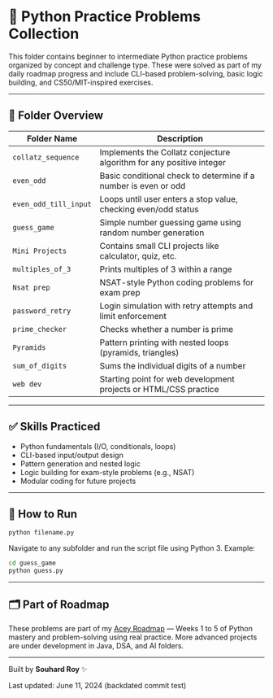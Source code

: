 # 🐍 Python Practice Problems Collection

This folder contains beginner to intermediate Python practice problems organized by concept and challenge type. These were solved as part of my daily roadmap progress and include CLI-based problem-solving, basic logic building, and CS50/MIT-inspired exercises.

---

## 📁 Folder Overview

| Folder Name             | Description |
|-------------------------|-------------|
| `collatz_sequence`      | Implements the Collatz conjecture algorithm for any positive integer |
| `even_odd`              | Basic conditional check to determine if a number is even or odd |
| `even_odd_till_input`   | Loops until user enters a stop value, checking even/odd status |
| `guess_game`            | Simple number guessing game using random number generation |
| `Mini Projects`         | Contains small CLI projects like calculator, quiz, etc. |
| `multiples_of_3`        | Prints multiples of 3 within a range |
| `Nsat prep`             | NSAT-style Python coding problems for exam prep |
| `password_retry`        | Login simulation with retry attempts and limit enforcement |
| `prime_checker`         | Checks whether a number is prime |
| `Pyramids`              | Pattern printing with nested loops (pyramids, triangles) |
| `sum_of_digits`         | Sums the individual digits of a number |
| `web dev`               | Starting point for web development projects or HTML/CSS practice |

---

## ✅ Skills Practiced

- Python fundamentals (I/O, conditionals, loops)
- CLI-based input/output design
- Pattern generation and nested logic
- Logic building for exam-style problems (e.g., NSAT)
- Modular coding for future projects

---

## 🚀 How to Run

```bash
python filename.py
```

Navigate to any subfolder and run the script file using Python 3. Example:

```bash
cd guess_game
python guess.py
```

---

## 🗂️ Part of Roadmap

These problems are part of my [Acey Roadmap](https://github.com/nolifer-jpg) — Weeks 1 to 5 of Python mastery and problem-solving using real practice. More advanced projects are under development in Java, DSA, and AI folders.

---

Built by **Souhard Roy** ✨

Last updated: June 11, 2024 (backdated commit test)